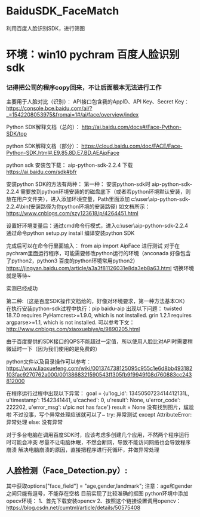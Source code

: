 ﻿# BaiduSDK_FaceMatch
利用百度人脸识别SDK，进行筛图
# 环境：win10 pychram 百度人脸识别sdk
### 记得把公司的程序copy回来，不让后面根本无法进行工作
主要用于人脸对比（识别）：
API接口包含我的AppID、API Key、Secret Key： https://console.bce.baidu.com/ai/?_=1542208053975&fromai=1#/ai/face/overview/index

Python SDK解释文档（总的）：
http://ai.baidu.com/docs#/Face-Python-SDK/top

python SDK解释文档（部分）：
https://cloud.baidu.com/doc/FACE/Face-Python-SDK.html#.E9.85.8D.E7.BD.AEAipFace

python sdk 安装包下载：
aip-python-sdk-2.2.4 下载  https://ai.baidu.com/sdk#bfr

安装python SDK的方法有两种：
第一种：
安装python-sdk时
aip-python-sdk-2.2.4  需要放到python环境安装的的磁盘底下（或者若python环境默认安装，则放在用户文件夹），进入添加环境变量，Path里面添加
c:\user\aip-python-sdk-2.2.4\bin(安装路径为你python环境的安装路径)
如文档所示：https://www.cnblogs.com/szy123618/p/4264451.html

设置好环境变量后：通过cmd命令行模式，进入c:\user\aip-python-sdk-2.2.4  通过命令python setup.py install  编译安装python SDK

完成后可以在命令行里面输入：
from aip import AipFace
进行测试
对于在pychram里面运行程序，可能需要修改python运行的环境（anconada 好像包含了python2，python3 百度的python环境常用python2）
https://jingyan.baidu.com/article/a3a3f81126031e8da3eb8a63.html
切换环境就是等待~

实测已经成功

第二种:（这是百度SDK操作文档给的，好像对环境要求，第一种方法基本OK）
在执行安装python-sdk过程中执行：pip baidu-aip 出现以下问题：
twisted 18.7.0 requires PyHamcrest>=1.9.0, which is not installed.
grin 1.2.1 requires argparse>=1.1, which is not installed.
可以参考下文：
http://www.cnblogs.com/xiaoxuebiye/p/9890205.html


由于百度提供的SDK接口的QPS不能超过一定值，所以使用人脸比对API时需要稍微延时一下（因为我们使用的是免费的）

python文件以及目录操作可以参考：https://www.liaoxuefeng.com/wiki/001374738125095c955c1e6d8bb493182103fac9270762a000/0013868321590543ff305fb9f9949f08d760883cc243812000

在程序运行过程中出现以下异常：
goal = 
{u'log_id': 1345050723414412131L, u'timestamp': 1542341441, u'cached': 0, u'result': None, u'error_code': 222202, u'error_msg': u'pic not has face'}
result = 
None
没有找到图片，尴尬啦
不过没事，写个异常处理应该就可以了~
try:
   异常测试
except AttributeError:
   异常处理
else:
   没有异常
  
对于多台电脑在调用百度SDK时，应该考虑多创建几个应用，不然两个程序运行时可能会冲突
尽量不让电脑休眠，不然会断网，导致不能访问网络也会导致程序崩溃
解决电脑崩溃的原因，直接把程序进行死循环，并做异常处理

## 人脸检测（Face_Detection.py）:
其中获取options["face_field"] = "age,gender,landmark"; 注意：age和gender之间只能有逗号，不能存在空格
目前实现了比较准确的抠图
python环境中添加opecv环境：
1、首先下载安装opencv
2、按照这个链接设置调用opencv： https://blog.csdn.net/cumtml/article/details/50575408